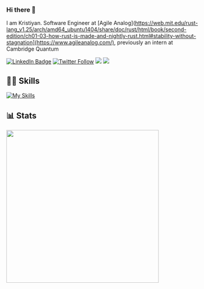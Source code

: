 ### Hi there 👋

I am Kristiyan. Software Engineer at [Agile Analog](https://web.mit.edu/rust-lang_v1.25/arch/amd64_ubuntu1404/share/doc/rust/html/book/second-edition/ch01-03-how-rust-is-made-and-nightly-rust.html#stability-without-stagnation](https://www.agileanalog.com/), previously an intern at Cambridge Quantum

[![LinkedIn Badge](https://img.shields.io/badge/LinkedIn-Profile-informational?style=flat&logo=linkedin&logoColor=white&color=blue)](https://www.linkedin.com/in/kristiyan-dilov-4317a4178/)
[![Twitter Follow](https://img.shields.io/twitter/follow/kristiyan514?label=kristiyan514&logo=twitter&style=flat&color=blue)](https://twitter.com/kristiyan514)
![](https://dcbadge.vercel.app/api/shield/520315179171446785?style=flat)
![](https://www.codewars.com/users/kris524/badges/micro)

## 👨‍💻 Skills
[![My Skills](https://skillicons.dev/icons?i=python,rust,aws,git,docker,flask,gitlab,js,html,css,node)](https://skillicons.dev)


## 📊 Stats

<!-- 
<p>
  <a href="#"><img src="https://github-readme-streak-stats.herokuapp.com/?user=kris524&count_private=true" width="400"></a>
</p>
  -->
 <p>
  <a href="#"><img src="https://github-readme-stats.vercel.app/api?username=kris524&show_icons=true&count_private=true" width="400"></a>
</p>
 
